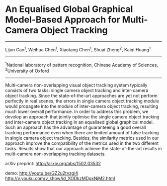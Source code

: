 An Equalised Global Graphical Model-Based Approach for Multi-Camera Object Tracking
===================

--------------------------

Lijun Cao<sup>1</sup>, Weihua Chen<sup>1</sup>, Xiaotang Chen<sup>1</sup>, Shuai Zheng<sup>2</sup>, Kaiqi Huang<sup>1</sup> 

-----------------------

<sup>1</sup>National laboratory of pattern recognition, Chinese Academy of Sciences, <sup>2</sup>University of Oxford

--------------
Multi-camera non-overlapping visual object tracking system typically consists of two tasks: single camera object tracking and inter-camera object tracking. Since the state-of-the-art approaches are yet not perform perfectly in real scenes, the errors in single camera object tracking module would propagate into the module of inter-camera object tracking, resulting much lower overall performance. In order to address this problem, we develop an approach that jointly optimise the single camera object tracking and inter-camera object tracking in an equalised global graphical model. Such an approach has the advantage of guaranteeing a good overall tracking performance even when there are limited amount of false tracking in single camera object tracking. Besides, the similarity metrics used in our approach improve the compatibility of the metrics used in the two different tasks. Results show that our approach achieve the state-of-the-art results in multi-camera non-overlapping tracking datasets.


arXiv preprint:
http://arxiv.org/abs/1502.03532

demo:
http://youtu.be/GZ2u2tvzgi4
http://v.youku.com/v_show/id_XODkzMDgxNjM2.html
